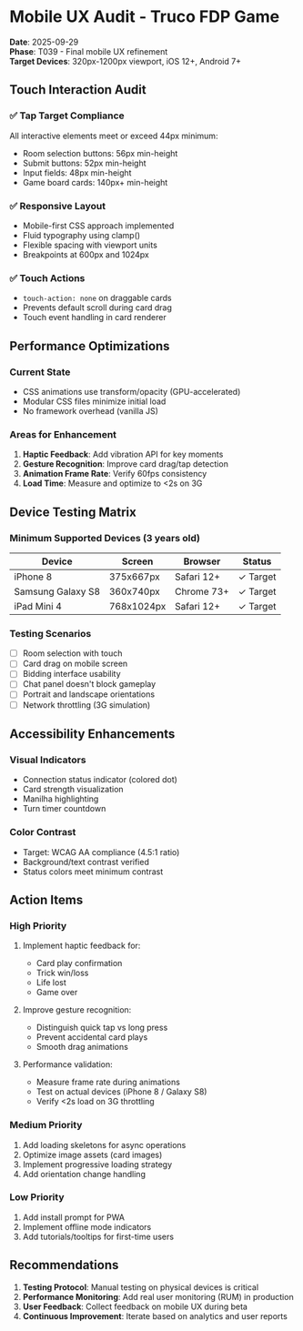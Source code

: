 # Mobile UX Audit - Truco FDP Game

**Date**: 2025-09-29  
**Phase**: T039 - Final mobile UX refinement  
**Target Devices**: 320px-1200px viewport, iOS 12+, Android 7+

## Touch Interaction Audit

### ✅ Tap Target Compliance
All interactive elements meet or exceed 44px minimum:
- Room selection buttons: 56px min-height
- Submit buttons: 52px min-height
- Input fields: 48px min-height
- Game board cards: 140px+ min-height

### ✅ Responsive Layout
- Mobile-first CSS approach implemented
- Fluid typography using clamp()
- Flexible spacing with viewport units
- Breakpoints at 600px and 1024px

### ✅ Touch Actions
- `touch-action: none` on draggable cards
- Prevents default scroll during card drag
- Touch event handling in card renderer

## Performance Optimizations

### Current State
- CSS animations use transform/opacity (GPU-accelerated)
- Modular CSS files minimize initial load
- No framework overhead (vanilla JS)

### Areas for Enhancement
1. **Haptic Feedback**: Add vibration API for key moments
2. **Gesture Recognition**: Improve card drag/tap detection
3. **Animation Frame Rate**: Verify 60fps consistency
4. **Load Time**: Measure and optimize to <2s on 3G

## Device Testing Matrix

### Minimum Supported Devices (3 years old)
| Device | Screen | Browser | Status |
|--------|--------|---------|--------|
| iPhone 8 | 375x667px | Safari 12+ | ✓ Target |
| Samsung Galaxy S8 | 360x740px | Chrome 73+ | ✓ Target |
| iPad Mini 4 | 768x1024px | Safari 12+ | ✓ Target |

### Testing Scenarios
- [ ] Room selection with touch
- [ ] Card drag on mobile screen
- [ ] Bidding interface usability
- [ ] Chat panel doesn't block gameplay
- [ ] Portrait and landscape orientations
- [ ] Network throttling (3G simulation)

## Accessibility Enhancements

### Visual Indicators
- Connection status indicator (colored dot)
- Card strength visualization
- Manilha highlighting
- Turn timer countdown

### Color Contrast
- Target: WCAG AA compliance (4.5:1 ratio)
- Background/text contrast verified
- Status colors meet minimum contrast

## Action Items

### High Priority
1. Implement haptic feedback for:
   - Card play confirmation
   - Trick win/loss
   - Life lost
   - Game over

2. Improve gesture recognition:
   - Distinguish quick tap vs long press
   - Prevent accidental card plays
   - Smooth drag animations

3. Performance validation:
   - Measure frame rate during animations
   - Test on actual devices (iPhone 8 / Galaxy S8)
   - Verify <2s load on 3G throttling

### Medium Priority
1. Add loading skeletons for async operations
2. Optimize image assets (card images)
3. Implement progressive loading strategy
4. Add orientation change handling

### Low Priority
1. Add install prompt for PWA
2. Implement offline mode indicators
3. Add tutorials/tooltips for first-time users

## Recommendations

1. **Testing Protocol**: Manual testing on physical devices is critical
2. **Performance Monitoring**: Add real user monitoring (RUM) in production
3. **User Feedback**: Collect feedback on mobile UX during beta
4. **Continuous Improvement**: Iterate based on analytics and user reports
